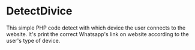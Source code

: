 # DetectDivice
This simple PHP code detect with which device the user connects to the website. It's print the correct Whatsapp's link on website according to the user's type of device.
